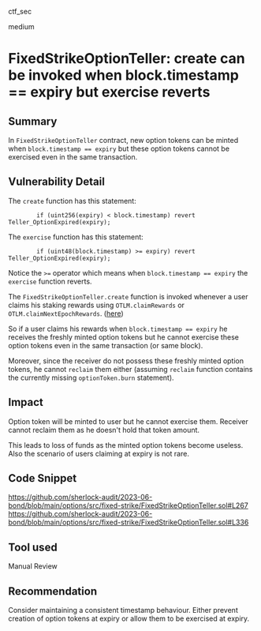 ctf_sec

medium

# FixedStrikeOptionTeller: create can be invoked when block.timestamp == expiry but exercise reverts

## Summary
In `FixedStrikeOptionTeller` contract, new option tokens can be minted when `block.timestamp == expiry` but these option tokens cannot be exercised even in the same transaction.

## Vulnerability Detail
The `create` function has this statement:
```solidity
        if (uint256(expiry) < block.timestamp) revert Teller_OptionExpired(expiry);
```

The `exercise` function has this statement:
```solidity
        if (uint48(block.timestamp) >= expiry) revert Teller_OptionExpired(expiry);
```
Notice the `>=` operator which means when `block.timestamp == expiry` the `exercise` function reverts.

The `FixedStrikeOptionTeller.create` function is invoked whenever a user claims his staking rewards using `OTLM.claimRewards` or `OTLM.claimNextEpochRewards`. ([here](https://github.com/sherlock-audit/2023-06-bond/blob/main/options/src/fixed-strike/liquidity-mining/OTLM.sol#L505))

So if a user claims his rewards when `block.timestamp == expiry` he receives the freshly minted option tokens but he cannot exercise these option tokens even in the same transaction (or same block).

Moreover, since the receiver do not possess these freshly minted option tokens, he cannot `reclaim` them either (assuming `reclaim` function contains the currently missing `optionToken.burn` statement).


## Impact
Option token will be minted to user but he cannot exercise them. Receiver cannot reclaim them as he doesn't hold that token amount.

This leads to loss of funds as the minted option tokens become useless. Also the scenario of users claiming at expiry is not rare.

## Code Snippet
https://github.com/sherlock-audit/2023-06-bond/blob/main/options/src/fixed-strike/FixedStrikeOptionTeller.sol#L267
https://github.com/sherlock-audit/2023-06-bond/blob/main/options/src/fixed-strike/FixedStrikeOptionTeller.sol#L336

## Tool used

Manual Review

## Recommendation
Consider maintaining a consistent timestamp behaviour. Either prevent creation of option tokens at expiry or allow them to be exercised at expiry.